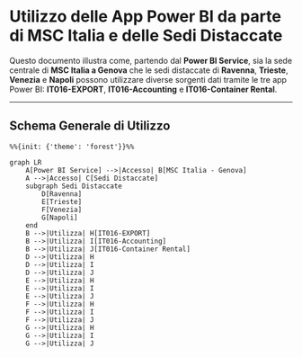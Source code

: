 # Utilizzo delle App Power BI da parte di MSC Italia e delle Sedi Distaccate

Questo documento illustra come, partendo dal **Power BI Service**, sia la sede centrale di **MSC Italia a Genova** che le sedi distaccate di **Ravenna**, **Trieste**, **Venezia** e **Napoli** possono utilizzare diverse sorgenti dati tramite le tre app Power BI: **IT016-EXPORT**, **IT016-Accounting** e **IT016-Container Rental**.

---

## Schema Generale di Utilizzo

```mermaid
%%{init: {'theme': 'forest'}}%%

graph LR
    A[Power BI Service] -->|Accesso| B[MSC Italia - Genova]
    A -->|Accesso| C[Sedi Distaccate]
    subgraph Sedi Distaccate
        D[Ravenna]
        E[Trieste]
        F[Venezia]
        G[Napoli]
    end
    B -->|Utilizza| H[IT016-EXPORT]
    B -->|Utilizza| I[IT016-Accounting]
    B -->|Utilizza| J[IT016-Container Rental]
    D -->|Utilizza| H
    D -->|Utilizza| I
    D -->|Utilizza| J
    E -->|Utilizza| H
    E -->|Utilizza| I
    E -->|Utilizza| J
    F -->|Utilizza| H
    F -->|Utilizza| I
    F -->|Utilizza| J
    G -->|Utilizza| H
    G -->|Utilizza| I
    G -->|Utilizza| J


```